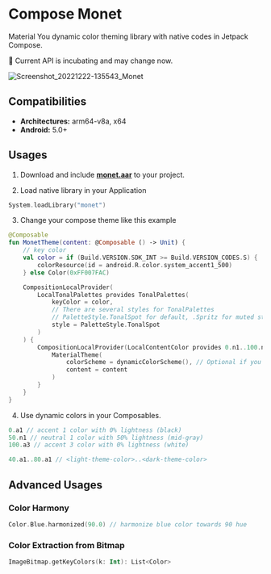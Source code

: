 # Compose Monet
Material You dynamic color theming library with native codes in Jetpack Compose.

🚧 Current API is incubating and may change now.

![Screenshot_20221222-135543_Monet](https://user-images.githubusercontent.com/76829190/209067291-5e91eb87-ce53-4964-9eb5-9856bed83a28.png)

## Compatibilities

- **Architectures:** arm64-v8a, x64
- **Android:** 5.0+

## Usages

1. Download and include [**monet.aar**](https://github.com/Kyant0/ComposeMonet/blob/main/monet.aar) to your project.

2. Load native library in your Application
```kotlin
System.loadLibrary("monet")
```

3. Change your compose theme like this example
```kotlin
@Composable
fun MonetTheme(content: @Composable () -> Unit) {
    // key color
    val color = if (Build.VERSION.SDK_INT >= Build.VERSION_CODES.S) {
        colorResource(id = android.R.color.system_accent1_500)
    } else Color(0xFF007FAC)

    CompositionLocalProvider(
        LocalTonalPalettes provides TonalPalettes(
            keyColor = color,
            // There are several styles for TonalPalettes
            // PaletteStyle.TonalSpot for default, .Spritz for muted style, .Vibrant for vibrant style,...
            style = PaletteStyle.TonalSpot
        )
    ) {
        CompositionLocalProvider(LocalContentColor provides 0.n1..100.n1) {
            MaterialTheme(
                colorScheme = dynamicColorScheme(), // Optional if you don't use m3
                content = content
            )
        }
    }
}
```

4. Use dynamic colors in your Composables.
```kotlin
0.a1 // accent 1 color with 0% lightness (black)
50.n1 // neutral 1 color with 50% lightness (mid-gray)
100.a3 // accent 3 color with 0% lightness (white)

40.a1..80.a1 // <light-theme-color>..<dark-theme-color>
```

## Advanced Usages

### Color Harmony
```kotlin
Color.Blue.harmonized(90.0) // harmonize blue color towards 90 hue
```
### Color Extraction from Bitmap
```kotlin
ImageBitmap.getKeyColors(k: Int): List<Color>
```
